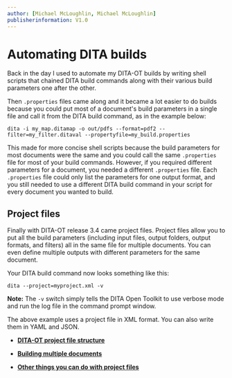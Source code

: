 ```yaml
---
author: [Michael McLoughlin, Michael McLoughlin]
publisherinformation: V1.0
---
```


# Automating DITA builds

Back in the day I used to automate my DITA-OT builds by writing shell scripts that chained DITA build commands along with their various build parameters one after the other.

Then `.properties` files came along and it became a lot easier to do builds because you could put most of a document's build parameters in a single file and call it from the DITA build command, as in the example below:

```language-bourne
dita -i my_map.ditamap -o out/pdfs --format=pdf2 --filter=my_filter.ditaval --propertyfile=my_build.properties
```

This made for more concise shell scripts because the build parameters for most documents were the same and you could call the same `.properties` file for most of your build commands. However, if you required different parameters for a document, you needed a different `.properties` file. Each `.properties` file could only list the parameters for one output format, and you still needed to use a different DITA build command in your script for every document you wanted to build.

## Project files

Finally with DITA-OT release 3.4 came project files. Project files allow you to put all the build parameters \(including input files, output folders, output formats, and filters\) all in the same file for multiple documents. You can even define multiple outputs with different parameters for the same document.

Your DITA build command now looks something like this:

```language-bourne
dita --project=myproject.xml -v
```

**Note:** The `-v` switch simply tells the DITA Open Toolkit to use verbose mode and run the log file in the command prompt window.

The above example uses a project file in XML format. You can also write them in YAML and JSON.

-   **[DITA-OT project file structure](project-file-structure.md)**  

-   **[Building multiple documents](build-multiple-docs.md)**  

-   **[Other things you can do with project files](other-project-functionality.md)**  


